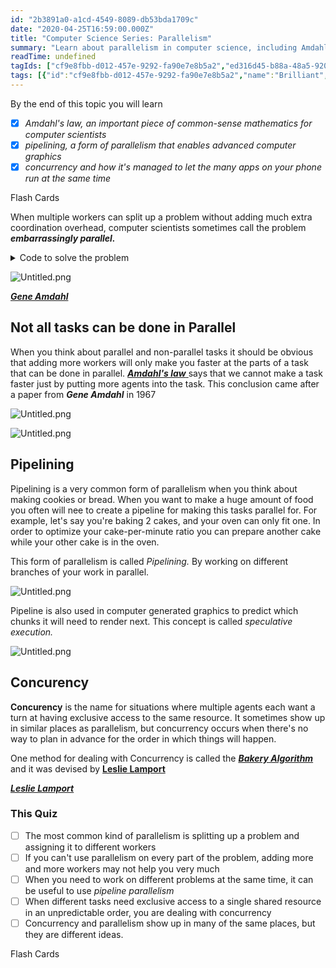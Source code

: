 ```yaml
---
id: "2b3891a0-a1cd-4549-8089-db53bda1709c"
date: "2020-04-25T16:59:00.000Z"
title: "Computer Science Series: Parallelism"
summary: "Learn about parallelism in computer science, including Amdahl's Law, pipelining, and concurrency. Discover how to optimize tasks for speed and efficiency."
readTime: undefined
tagIds: ["cf9e8fbb-d012-457e-9292-fa90e7e8b5a2","ed316d45-b88a-48a5-920a-5a2a154bcbe5","56275194-6e13-4cd3-ae9a-4a285a880bcb","a82004cd-5435-4ab5-af04-c0898ae2044c","ffcd889d-91ab-49a0-9ff6-e7192fced192"]
tags: [{"id":"cf9e8fbb-d012-457e-9292-fa90e7e8b5a2","name":"Brilliant","icon":""},{"id":"ed316d45-b88a-48a5-920a-5a2a154bcbe5","name":"Study","icon":"🧠"},{"id":"56275194-6e13-4cd3-ae9a-4a285a880bcb","name":"Computer Science","icon":""},{"id":"a82004cd-5435-4ab5-af04-c0898ae2044c","name":"Software Engineering","icon":"⚙"},{"id":"ffcd889d-91ab-49a0-9ff6-e7192fced192","name":"Blog","icon":"🌐"}]
--- 
```

 
By the end of this topic you will learn

- [x] _Amdahl's law, an important piece of common-sense mathematics for computer scientists_
- [x] _pipelining, a form of parallelism that enables advanced computer graphics_
- [x] _concurrency and how it's managed to let the many apps on your phone run at the same time_

Flash Cards


When multiple workers can split up a problem without adding much extra coordination overhead, computer scientists sometimes call the problem _**embarrassingly parallel.**_

<details>
<summary>Code to solve the problem</summary>

```javascript
const timeToCutTheDoghIntoTriangles = 2
const timeToSpreadFillingOntoTriangles = 4
const timeToRollFilledTrianglesIntoCrescents = 10
const timeToPlacePastriesIntoTheOven = 20
const timeToRemovePastriesFromTheOven = 4
const timeToLeftThePastriesCool = 10

const sum = (...args) => args.reduce((sum, item) => sum + item, 0)

const workers = 2

const parallelWork = sum(
    timeToCutTheDoghIntoTriangles,
    timeToSpreadFillingOntoTriangles,
    timeToRollFilledTrianglesIntoCrescents,
    timeToRemovePastriesFromTheOven,
) //?

const notParallelWork = sum(
    timeToLeftThePastriesCool,
    timeToPlacePastriesIntoTheOven
) //?

const pierreTotalTime = sum(
    timeToCutTheDoghIntoTriangles / workers,
    timeToSpreadFillingOntoTriangles / workers,
    timeToRollFilledTrianglesIntoCrescents / workers,
    timeToPlacePastriesIntoTheOven,
    timeToRemovePastriesFromTheOven / workers,
    timeToLeftThePastriesCool,
) //? 

const bakeryTime = sum(
    parallelWork / 16,
    notParallelWork
) //?

const desiredTime = 35
 parallelWork
 workers
 notParallelWork

const workersNeededFor5MinutesGain = (
    parallelWork / - (notParallelWork - (40 - 5))
) //?


70 - 90 //?

const pierreAverageProductionPerMinute = (
    200 / 20
) //?


const averagePasteriesForMinute = (
    200 / 30
) //?
```


</details>


![Untitled.png](https://s3.us-west-2.amazonaws.com/secure.notion-static.com/d1f11336-cbed-44c8-ad8f-18834bc84744/Untitled.png?X-Amz-Algorithm=AWS4-HMAC-SHA256&X-Amz-Content-Sha256=UNSIGNED-PAYLOAD&X-Amz-Credential=AKIAT73L2G45EIPT3X45%2F20230904%2Fus-west-2%2Fs3%2Faws4_request&X-Amz-Date=20230904T020109Z&X-Amz-Expires=3600&X-Amz-Signature=0c770126463780d4c9b9f1ec804f0fb4e7f197c264fa1541f8f71c9068984a67&X-Amz-SignedHeaders=host&x-id=GetObject)


[_**Gene Amdahl**_](https://en.wikipedia.org/wiki/Gene_Amdahl)


## Not all tasks can be done in Parallel


When you think about parallel and non-parallel tasks it should be obvious that adding more workers will only make you faster at the parts of a task that can be done in parallel. [_**Amdahl's law**_ ](https://en.wikipedia.org/wiki/Amdahl%27s_law)says that we cannot make a task faster just by putting more agents into the task. This conclusion came after a paper from _**Gene Amdahl**_  in 1967


![Untitled.png](https://s3.us-west-2.amazonaws.com/secure.notion-static.com/89fbdc23-d3ca-4d7b-a278-d2d16f37fb7e/Untitled.png?X-Amz-Algorithm=AWS4-HMAC-SHA256&X-Amz-Content-Sha256=UNSIGNED-PAYLOAD&X-Amz-Credential=AKIAT73L2G45EIPT3X45%2F20230904%2Fus-west-2%2Fs3%2Faws4_request&X-Amz-Date=20230904T020110Z&X-Amz-Expires=3600&X-Amz-Signature=0c2fac449ef18c36036b13d844b9df3cf834717ff52ba37100b8c18b35516bb5&X-Amz-SignedHeaders=host&x-id=GetObject)


![Untitled.png](https://s3.us-west-2.amazonaws.com/secure.notion-static.com/d72f66ef-6493-43fc-9f49-3359b7947540/Untitled.png?X-Amz-Algorithm=AWS4-HMAC-SHA256&X-Amz-Content-Sha256=UNSIGNED-PAYLOAD&X-Amz-Credential=AKIAT73L2G45EIPT3X45%2F20230904%2Fus-west-2%2Fs3%2Faws4_request&X-Amz-Date=20230904T020110Z&X-Amz-Expires=3600&X-Amz-Signature=d97994b0b40266c618b5e2bccb0b8fbe14c6587b7607ffe09c03b36d23cd9555&X-Amz-SignedHeaders=host&x-id=GetObject)


## Pipelining


Pipelining is a very common form of parallelism when you think about making cookies or bread. When you want to make a huge amount of food you often will nee to create a pipeline for making this tasks parallel for. For example, let's say you're baking 2 cakes, and your oven can only fit one. In order to optimize your cake-per-minute ratio you can prepare another cake while your other cake is in the oven. 


This form of parallelism is called _Pipelining._ By working on different branches of your work in parallel.


![Untitled.png](https://s3.us-west-2.amazonaws.com/secure.notion-static.com/fbcf8129-a7c9-48de-882d-d08849baaa80/Untitled.png?X-Amz-Algorithm=AWS4-HMAC-SHA256&X-Amz-Content-Sha256=UNSIGNED-PAYLOAD&X-Amz-Credential=AKIAT73L2G45EIPT3X45%2F20230904%2Fus-west-2%2Fs3%2Faws4_request&X-Amz-Date=20230904T020109Z&X-Amz-Expires=3600&X-Amz-Signature=29d9b45d6157c0b096c3e5228f169e4bf455cfa39417fba7282126b5d34911a0&X-Amz-SignedHeaders=host&x-id=GetObject)


Pipeline is also used in computer generated graphics to predict which chunks it will need to render next. This concept is called _speculative execution._


![Untitled.png](https://s3.us-west-2.amazonaws.com/secure.notion-static.com/2538d496-4ef9-40d1-9233-59b288bf1a4a/Untitled.png?X-Amz-Algorithm=AWS4-HMAC-SHA256&X-Amz-Content-Sha256=UNSIGNED-PAYLOAD&X-Amz-Credential=AKIAT73L2G45EIPT3X45%2F20230904%2Fus-west-2%2Fs3%2Faws4_request&X-Amz-Date=20230904T020111Z&X-Amz-Expires=3600&X-Amz-Signature=96eb1b69a7acc6405ef90ddebc7ad42e74b19cd641c65b5fcc817fd08272cf75&X-Amz-SignedHeaders=host&x-id=GetObject)


## Concurency


**Concurency** is the name for situations where multiple agents each want a turn at having exclusive access to the same resource. It sometimes show up in similar places as parallelism, but concurrency occurs when there's no way to plan in advance for the order in which things will happen.


One method for dealing with Concurrency is called the [_**Bakery Algorithm**_](https://en.wikipedia.org/wiki/Lamport%27s_bakery_algorithm) and it was devised by [**Leslie Lamport**](https://en.wikipedia.org/wiki/Leslie_Lamport)


[_**Leslie Lamport**_](https://en.wikipedia.org/wiki/Leslie_Lamport)


### This Quiz

- [ ] The most common kind of parallelism is splitting up a problem and assigning it to different workers
- [ ] If you can't use parallelism on every part of the problem, adding more and more workers may not help you very much
- [ ] When you need to work on different problems at the same time, it can be useful to use _pipeline parallelism_
- [ ] When different tasks need exclusive access to a single shared resource in an unpredictable order, you are dealing with concurrency
- [ ] Concurrency and parallelism show up in many of the same places, but they are different ideas.

Flash Cards

